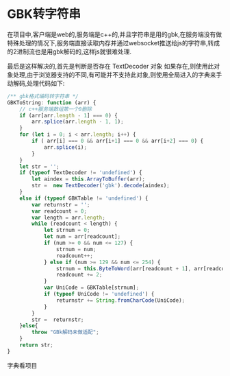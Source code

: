 # GBK转字符串

在项目中,客户端是web的,服务端是c++的,并且字符串是用的gbk,在服务端没有做特殊处理的情况下,服务端直接读取内存并通过websocket推送给js的字符串,转成的2进制流也是用gbk解码的,这样js就很难处理.

最后是这样解决的,首先是判断是否存在 TextDecoder 对象 如果存在,则使用此对象处理,由于浏览器支持的不同,有可能并不支持此对象,则使用全局进入的字典来手动解码,处理代码如下:

```ts
/** gbk格式编码转字符串 */
GBKToString: function (arr) {
    // c++服务端数组第一个0删除
    if (arr[arr.length - 1] === 0) {
        arr.splice(arr.length - 1, 1);
    }
    for (let i = 0; i < arr.length; i++) {
        if ( arr[i] === 0 && arr[i+1] === 0 && arr[i+2] === 0) {
            arr.splice(i);
        }
    }
    let str = '';
    if (typeof TextDecoder != 'undefined') {
        let aindex = this.ArrayToBuffer(arr);
        str =  new TextDecoder('gbk').decode(aindex);
    }
    else if (typeof GBKTable != 'undefined') {
        var returnstr = '';
        var readcount = 0;
        var length = arr.length;
        while (readcount < length) {
            let strnum = 0;
            let num = arr[readcount];
            if (num >= 0 && num <= 127) {
                strnum = num;
                readcount++;
            } else if (num >= 129 && num <= 254) {
                strnum = this.ByteToWord(arr[readcount + 1], arr[readcount]);
                readcount += 2;
            }
            var UniCode = GBKTable[strnum];
            if (typeof UniCode != 'undefined') {
                returnstr += String.fromCharCode(UniCode);
            }
        }
        str =  returnstr;
    }else{
        throw "GBk解码未做适配"; 
    }
    return str;
}
```

字典看项目